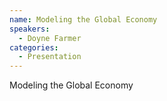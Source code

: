 ```yaml
--- 
name: Modeling the Global Economy  
speakers: 
  - Doyne Farmer
categories:
  - Presentation
---
```


Modeling the Global Economy 